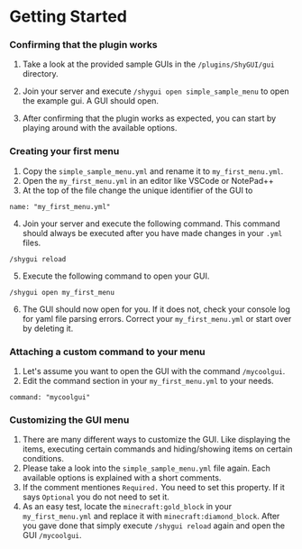# Getting Started

### Confirming that the plugin works

1. Take a look at the provided sample GUIs in the ``/plugins/ShyGUI/gui`` directory. 

2. Join your server and execute ``/shygui open simple_sample_menu`` to open the example gui. A GUI should open.
3. After confirming that the plugin works as expected, you can start by playing around with the available options.

### Creating your first menu

1. Copy the ``simple_sample_menu.yml`` and rename it to ``my_first_menu.yml``.
2. Open the ``my_first_menu.yml`` in an editor like VSCode or NotePad++
3. At the top of the file change the unique identifier of the GUI to 

```
name: "my_first_menu.yml"
```

4. Join your server and execute the following command. This command should always be executed after you have made changes in your ``.yml`` files.

```
/shygui reload
```

5. Execute the following command to open your GUI.

```
/shygui open my_first_menu
```

6. The GUI should now open for you. If it does not, check your console log for yaml file parsing errors. Correct your ``my_first_menu.yml`` or start over by deleting it.


### Attaching a custom command to your menu

1. Let's assume you want to open the GUI with the command ``/mycoolgui``.
2. Edit the command section in your ``my_first_menu.yml`` to your needs.

```
command: "mycoolgui"
```

### Customizing the GUI menu

1. There are many different ways to customize the GUI. Like displaying the items, executing certain commands and hiding/showing items on certain conditions.
2. Please take a look into the ``simple_sample_menu.yml`` file again. Each available options is explained with a short comments. 
3. If the comment mentiones ``Required.`` You need to set this property. If it says ``Optional`` you do not need to set it.
4. As an easy test, locate the ``minecraft:gold_block`` in your ``my_first_menu.yml`` and replace it with ``minecraft:diamond_block``. After you gave done that simply execute ``/shygui reload`` again and open the GUI ``/mycoolgui``.

